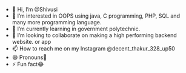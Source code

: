 - 👋 Hi, I’m @Shivusi
- 👀 I’m interested in OOPS using java, C programming, PHP, SQL and many more programming language. 
- 🌱 I’m currently learning in government polytechnic. 
- 💞️ I’m looking to collaborate on making a high performing backend website. or app
- 📫 How to reach me on my Instagram @decent_thakur_328_up50
- 😄 Pronouns🦁
- ⚡ Fun fact😂

<!---
Shivusi/Shivusi is a ✨ special ✨ repository because its `README.md` (this file) appears on your GitHub profile.
You can click the Preview link to take a look at your changes.
--->
